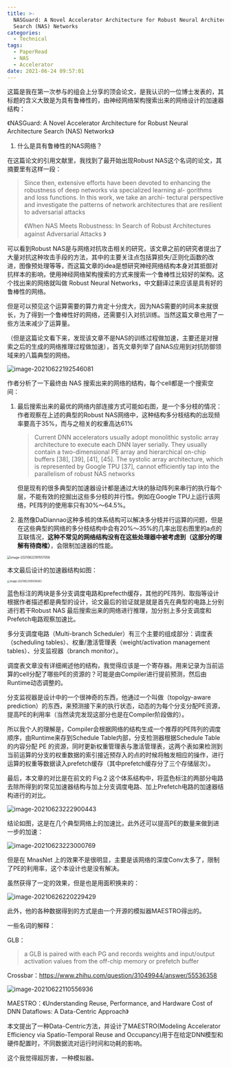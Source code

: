 ```yaml
---
title: >-
  NASGuard: A Novel Accelerator Architecture for Robust Neural Architecture
  Search (NAS) Networks
categories:
  - Technical
tags:
  - PaperRead
  - NAS
  - Accelerator
date: 2021-06-24 09:57:01
---
```


这篇是我在第一次参与的组会上分享的顶会论文，是我认识的一位博士发表的，其标题的含义大致是为具有鲁棒性的，由神经网络架构搜索出来的网络设计的加速器结构：

《NASGuard: A Novel Accelerator Architecture for Robust Neural Architecture Search (NAS) Networks》

<!-- more -->

1. 什么是具有鲁棒性的NAS网络？

在这篇论文的引用文献里，我找到了最开始出现Robust NAS这个名词的论文，其摘要里有这样一段：

> Since then, extensive efforts have been devoted to enhancing the robustness of deep networks via specialized learning al- gorithms and loss functions. In this work, we take an archi- tectural perspective and investigate the patterns of network architectures that are resilient to adversarial attacks
>
> 《When NAS Meets Robustness: In Search of Robust Architectures against Adversarial Attacks 》

可以看到Robust NAS是与网络对抗攻击相关的研究，该文章之前的研究者提出了大量对抗这种攻击手段的方法，其中的主要关注点包括算损失/正则化函数的改进，图像预处理等等，而这篇文章的idea是想研究神经网络结构本身对其抵御对抗样本的影响，使用神经网络架构搜索的方式来搜索一个鲁棒性比较好的架构。这个找出来的网络就叫做 Robust Neural Networks，中文翻译过来应该是具有好的鲁棒性的网络。

但是可以预见这个运算需要的算力肯定十分庞大，因为NAS需要的时间本来就很长，为了得到一个鲁棒性好的网络，还需要引入对抗训练。当然这篇文章也用了一些方法来减少了运算量。

（但是这篇论文看下来，发现该文章不是NAS的训练过程做加速，主要还是对搜索之后的生成的网络推理过程做加速），首先文章列举了自NAS应用到对抗防御领域来的八篇典型的网络。

![image-20210622192546081](https://leiblog-imgbed.oss-cn-beijing.aliyuncs.com/img/image-20210622192546081.png)

作者分析了一下最终由 NAS 搜索出来的网络的结构，每个cell都是一个搜索空间：

1. 最后搜索出来的最优的网络内部连接方式可能如右图，是一个多分枝的情况：作者观察在上述的典型的Robust NAS网络中，这种结构多分枝结构的出现频率要高于35%，而与之相关的权重高达61%

   > Current DNN accelerators usually adopt monolithic systolic array architecture to execute each DNN layer serially. They usually contain a two-dimensional PE array and hierarchical on-chip buffers [38], [39], [41], [45]. The systolic array architecture, which is represented by Google TPU [37], cannot efficiently tap into the parallelism of robust NAS networks

   但是现有的很多典型的加速器设计都是通过大块的脉动阵列来串行的执行每个层，不能有效的挖掘出这些多分枝的并行性。例如在Google TPU上运行该网络，PE阵列的使用率只有30%～64.5%。

2. 虽然像DaDiannao这种多核的体系结构可以解决多分枝并行运算的问题，但是在这些典型的网络的多分枝结构中会有20%～35%的几率出现右图里的a点的互联情况，**这种不常见的网络结构没有在这些处理器中被考虑到（这部分的理解有待商榷）**，会限制加速器的性能。

<img src="https://leiblog-imgbed.oss-cn-beijing.aliyuncs.com/img/image-20210622191557056.png" alt="image-20210622191557056" style="zoom:50%;" />

本文最后设计的加速器结构如图：

<img src="https://leiblog-imgbed.oss-cn-beijing.aliyuncs.com/img/image-20210623165618383.png" alt="image-20210623165618383" style="zoom: 40%;" />

蓝色标注的两块是多分支调度电路和prefecth缓存，其他的PE阵列、取指等设计根据作者描述都是典型的设计，论文最后的验证就是就是首先在典型的电路上分别进行若干Robust NAS 最后搜索出来的网络进行推理，加分别上多分支调度和Prefetch电路观察加速比。

多分支调度电路（Multi-branch Scheduler）有三个主要的组成部分：调度表（scheduling tables）、权重/激活管理表（weight/activation management tables）、分支监视器（branch monitor）。

调度表文章没有详细阐述他的结构，我觉得应该是一个寄存器。用来记录为当前运算的cell分配了哪些PE的资源的？可能是由Compiler进行提前预测，然后由Runtime动态调整的。

分支监视器是设计中的一个很神奇的东西，他通过一个叫做（topolgy-aware prediction）的东西，来预测接下来的执行状态，动态的为每个分支分配PE资源，提高PE的利用率（当然读完发现这部分也是在Compiler阶段做的）。

所以我个人的理解是，Compiler会根据网络的结构生成一个推荐的PE阵列的调度顺序，由Runtime来存到Schedule Table内部，分支检测器根据Schedule Table的内容分配 PE 的资源，同时更新权重管理表与激活管理表，这两个表如果检测到当前运算的分支的权重数据的索引接近预存入的点的时候将触发相应的操作，进行运算的权重等数据读入prefetch缓存（其中prefetch缓存分了三个存储层次）。

最后，本文章的对比是在前文的 Fig.2 这个体系结构中，将蓝色标注的两部分电路去除所得到的常见加速器结构与加上分支调度电路、加上Prefetch电路的加速器结构进行的对比。

![image-20210623222900443](https://leiblog-imgbed.oss-cn-beijing.aliyuncs.com/img/image-20210623222900443.png)

结论如图，这是在几个典型网络上的加速比，此外还可以提高PE的数量来做到进一步的加速：

![image-20210623223000769](https://leiblog-imgbed.oss-cn-beijing.aliyuncs.com/img/image-20210623223000769.png)

但是在 MnasNet 上的效果不是很明显，主要是该网络的深度Conv太多了，限制了PE的利用率，这个本设计也是没有解决。

虽然获得了一定的效果，但是也是用面积换来的：

![image-20210626220229429](https://leiblog-imgbed.oss-cn-beijing.aliyuncs.com/img/image-20210626220229429.png)

此外，他的各种数据得到的方式是由一个开源的模拟器MAESTRO得出的。

一些名词的解释：

GLB：

> a GLB is paired with each PG and records weights and input/output activation values from the off-chip memory or prefetch buffer

Crossbar：https://www.zhihu.com/question/31049944/answer/55536358

![image-20210622110556936](https://leiblog-imgbed.oss-cn-beijing.aliyuncs.com/img/image-20210622110556936.png)

MAESTRO：《Understanding Reuse, Performance, and Hardware Cost of DNN Dataflows: A Data-Centric Approach》

本文提出了一种Data-Centric方法，并设计了MAESTRO(Modeling Accelerator Efficiency via Spatio-Temporal Reuse and Occupancy)用于在给定DNN模型和硬件配置时，不同数据流对运行时间和功耗的影响。

这个我觉得超厉害，一种模拟器。
